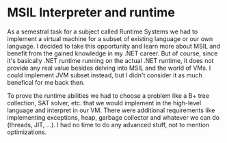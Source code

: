 MSIL Interpreter and runtime
===============

As a semestral task for a subject called Runtime Systems we had to implement a virtual machine for a subset of existing language or our own language. 
I decided to take this opportunity and learn more about MSIL and benefit from the gained knowledge in my .NET career. 
But of course, since it's basically .NET runtime running on the actual .NET runtime, it does not provide any real value besides delving into MSIL and the world of VMs. 
I could implement JVM subset instead, but I didn't consider it as much benefical for me back then.

To prove the runtime abilities we had to choose a problem like a B+ tree collection, SAT solver, etc. that we would implement in the high-level language and interpret in our VM.
There were additional requirements like implementing exceptions, heap, garbage collector and whatever we can do (threads, JIT, ...). I had no time to do any advanced stuff, not to mention optimizations.
